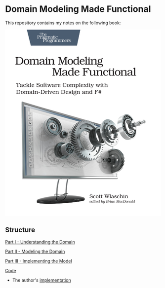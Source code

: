# Domain Modeling Made Functional
This repository contains my notes on the following book:

![](./notes/assets/ddd-cover.jpeg)

## Structure

[Part I - Understanding the Domain](notes/part-I/UNDERSTANDING-THE-DOMAIN.md)

[Part II - Modeling the Domain](notes/part-II/MODELING-THE-DOMAIN.md)

[Part III - Implementing the Model](notes/part-III/IMPLEMENTING-THE-MODEL.md)

[Code](OrderTakingSystem)
- The author's [implementation](https://github.com/swlaschin/DomainModelingMadeFunctional/tree/master)
